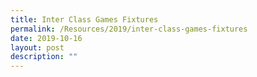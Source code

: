 ```yaml
---
title: Inter Class Games Fixtures
permalink: /Resources/2019/inter-class-games-fixtures
date: 2019-10-16
layout: post
description: ""
---
```

